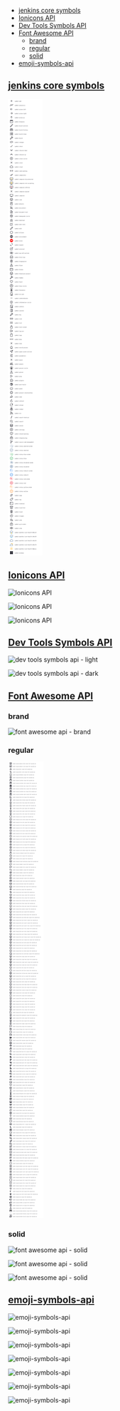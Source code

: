 <!-- START doctoc generated TOC please keep comment here to allow auto update -->
<!-- DON'T EDIT THIS SECTION, INSTEAD RE-RUN doctoc TO UPDATE -->

- [jenkins core symbols](#jenkins-core-symbols)
- [Ionicons API](#ionicons-api)
- [Dev Tools Symbols API](#dev-tools-symbols-api)
- [Font Awesome API](#font-awesome-api)
  - [brand](#brand)
  - [regular](#regular)
  - [solid](#solid)
- [emoji-symbols-api](#emoji-symbols-api)

<!-- END doctoc generated TOC please keep comment here to allow auto update -->

## [jenkins core symbols](https://github.com/jenkinsci/jenkins/tree/master/war/src/main/resources/images/symbols)

![jenkins core symbols](./symbol.jenkins-core.png)

## [Ionicons API](https://plugins.jenkins.io/ionicons-api/dependencies/)

![Ionicons API](./symbol.plugin-ionicons-api-1.png)

![Ionicons API](./symbol.plugin-ionicons-api-2.png)

![Ionicons API](./symbol.plugin-ionicons-api-3.png)

## [Dev Tools Symbols API](https://plugins.jenkins.io/oss-symbols-api/)

![dev tools symbols api - light](./symbol.plugin-oss-symbols-api.light.png)

![dev tools symbols api - dark](./symbol.plugin-oss-symbols-api.dark.png)

## [Font Awesome API](https://plugins.jenkins.io/font-awesome-api/)

### brand

![font awesome api - brand](./symbol.plugin-font-awesome-api.brand.png)

### regular

![font awesome api - regular](./symbol.plugin-font-awesome-api.regular.png)

### solid

![font awesome api - solid](./symbol.plugin-font-awesome-api.solid-1.png)

![font awesome api - solid](./symbol.plugin-font-awesome-api.solid-2.png)

![font awesome api - solid](./symbol.plugin-font-awesome-api.solid-3.png)

## [emoji-symbols-api](https://plugins.jenkins.io/emoji-symbols-api/)

![emoji-symbols-api](./symbol.plugin-emoji-symbols-api-1.png)

![emoji-symbols-api](./symbol.plugin-emoji-symbols-api-2.png)

![emoji-symbols-api](./symbol.plugin-emoji-symbols-api-3.png)

![emoji-symbols-api](./symbol.plugin-emoji-symbols-api-4.png)

![emoji-symbols-api](./symbol.plugin-emoji-symbols-api-5.png)

![emoji-symbols-api](./symbol.plugin-emoji-symbols-api-6.png)

![emoji-symbols-api](./symbol.plugin-emoji-symbols-api-7.png)
